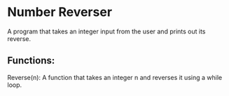 # Number Reverser
A program that takes an integer input from the user and prints out its reverse.

## Functions:
Reverse(n): A function that takes an integer n and reverses it using a while loop.
